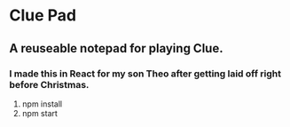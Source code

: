 # Clue Pad

## A reuseable notepad for playing Clue.

### I made this in React for my son Theo after getting laid off right before Christmas.

1. npm install
1. npm start
